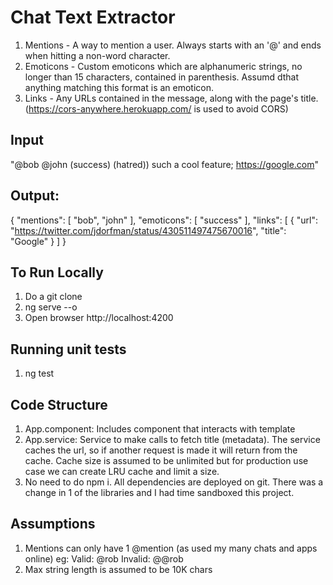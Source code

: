 # Chat Text Extractor
1. Mentions - A way to mention a user. Always starts with an '@' and ends when hitting a non-word character.
2. Emoticons - Custom emoticons which are alphanumeric strings, no longer than 15 characters, contained in parenthesis. Assumd dthat anything matching this format is an emoticon. 
3. Links - Any URLs contained in the message, along with the page's title. (https://cors-anywhere.herokuapp.com/ is used to avoid CORS)

## Input 
"@bob @john (success)  (hatred)) such a cool feature; https://google.com"

## Output:
{
  "mentions": [
    "bob",
    "john"
  ],
  "emoticons": [
    "success"
  ],
  "links": [
    {
      "url": "https://twitter.com/jdorfman/status/430511497475670016",
      "title": "Google"
    }
  ]
}

## To Run Locally

1. Do a git clone
2. ng serve --o
3. Open browser http://localhost:4200

## Running unit tests

1. ng test

## Code Structure
1. App.component: Includes component that interacts with template
2. App.service: Service to make calls to fetch title (metadata). The service caches the url, so if another request is made it will return from the cache. Cache size is assumed to be unlimited but for production use case we can create LRU cache and limit a size.
3. No need to do npm i. All dependencies are deployed on git. There was a change in 1 of the libraries and I had time sandboxed this project. 

## Assumptions
1. Mentions can only have 1 @mention (as used my many chats and apps online)
  eg: Valid: @rob Invalid: @@rob
2. Max string length is assumed to be 10K chars 


